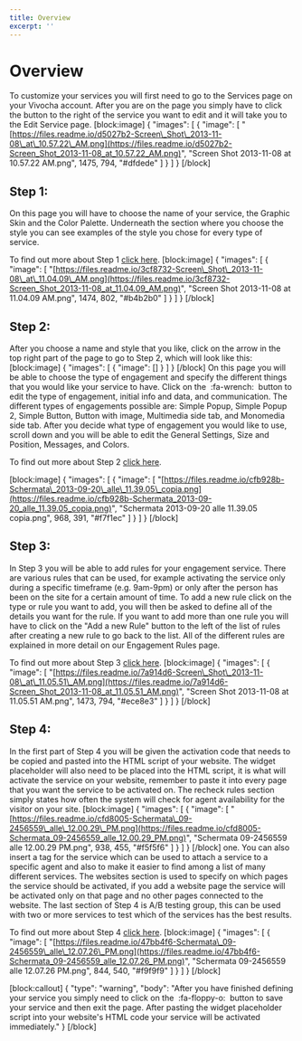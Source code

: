 ```yaml
---
title: Overview
excerpt: ''
---
```


# Overview

To customize your services you will first need to go to the Services page on your Vivocha account. After you are on the page you simply have to click the button to the right of the service you want to edit and it will take you to the Edit Service page. \[block:image\] { "images": \[ { "image": \[ "[https://files.readme.io/d5027b2-Screen\_Shot\_2013-11-08\_at\_10.57.22\_AM.png](https://files.readme.io/d5027b2-Screen_Shot_2013-11-08_at_10.57.22_AM.png)", "Screen Shot 2013-11-08 at 10.57.22 AM.png", 1475, 794, "\#dfdede" \] } \] } \[/block\]

## Step 1:

On this page you will have to choose the name of your service, the Graphic Skin and the Color Palette. Underneath the section where you choose the style you can see examples of the style you chose for every type of service.

To find out more about Step 1 [click here](https://vivocha.atlassian.net/wiki/spaces/VVCJ/pages/1048781/First+Step+Set+the+Look+and+Feel). \[block:image\] { "images": \[ { "image": \[ "[https://files.readme.io/3cf8732-Screen\_Shot\_2013-11-08\_at\_11.04.09\_AM.png](https://files.readme.io/3cf8732-Screen_Shot_2013-11-08_at_11.04.09_AM.png)", "Screen Shot 2013-11-08 at 11.04.09 AM.png", 1474, 802, "\#b4b2b0" \] } \] } \[/block\]

## Step 2:

After you choose a name and style that you like, click on the arrow in the top right part of the page to go to Step 2, which will look like this: \[block:image\] { "images": \[ { "image": \[\] } \] } \[/block\] On this page you will be able to choose the type of engagement and specify the different things that you would like your service to have. Click on the  :fa-wrench:  button to edit the type of engagement, initial info and data, and communication. The different types of engagements possible are: Simple Popup, Simple Popup 2, Simple Button, Button with image, Multimedia side tab, and Monomedia side tab. After you decide what type of engagement you would like to use, scroll down and you will be able to edit the General Settings, Size and Position, Messages, and Colors.

To find out more about Step 2 [click here](https://vivocha.atlassian.net/wiki/spaces/VVCJ/pages/1048783/Second+Step+Customize+Your+Service).

\[block:image\] { "images": \[ { "image": \[ "[https://files.readme.io/cfb928b-Schermata\_2013-09-20\_alle\_11.39.05\_copia.png](https://files.readme.io/cfb928b-Schermata_2013-09-20_alle_11.39.05_copia.png)", "Schermata 2013-09-20 alle 11.39.05 copia.png", 968, 391, "\#f7f1ec" \] } \] } \[/block\]

## Step 3:

In Step 3 you will be able to add rules for your engagement service. There are various rules that can be used, for example activating the service only during a specific timeframe \(e.g. 9am-9pm\) or only after the person has been on the site for a certain amount of time. To add a new rule click on the type or rule you want to add, you will then be asked to define all of the details you want for the rule. If you want to add more than one rule you will have to click on the "Add a new Rule" button to the left of the list of rules after creating a new rule to go back to the list. All of the different rules are explained in more detail on our Engagement Rules page.

To find out more about Step 3 [click here](https://vivocha.atlassian.net/wiki/spaces/VVCJ/pages/1048767/Third+Step+Engagement+and+Media+Rules). \[block:image\] { "images": \[ { "image": \[ "[https://files.readme.io/7a914d6-Screen\_Shot\_2013-11-08\_at\_11.05.51\_AM.png](https://files.readme.io/7a914d6-Screen_Shot_2013-11-08_at_11.05.51_AM.png)", "Screen Shot 2013-11-08 at 11.05.51 AM.png", 1473, 794, "\#ece8e3" \] } \] } \[/block\]

## Step 4:

In the first part of Step 4 you will be given the activation code that needs to be copied and pasted into the HTML script of your website. The widget placeholder will also need to be placed into the HTML script, it is what will activate the service on your website, remember to paste it into every page that you want the service to be activated on. The recheck rules section simply states how often the system will check for agent availability for the visitor on your site. \[block:image\] { "images": \[ { "image": \[ "[https://files.readme.io/cfd8005-Schermata\_09-2456559\_alle\_12.00.29\_PM.png](https://files.readme.io/cfd8005-Schermata_09-2456559_alle_12.00.29_PM.png)", "Schermata 09-2456559 alle 12.00.29 PM.png", 938, 455, "\#f5f5f6" \] } \] } \[/block\] one. You can also insert a tag for the service which can be used to attach a service to a specific agent and also to make it easier to find among a list of many different services. The websites section is used to specify on which pages the service should be activated, if you add a website page the service will be activated only on that page and no other pages connected to the website. The last section of Step 4 is A/B testing group, this can be used with two or more services to test which of the services has the best results.

To find out more about Step 4 [click here](https://vivocha.atlassian.net/wiki/spaces/VVCJ/pages/1048765/Fourth+Step+Integration+on+the+User+Website). \[block:image\] { "images": \[ { "image": \[ "[https://files.readme.io/47bb4f6-Schermata\_09-2456559\_alle\_12.07.26\_PM.png](https://files.readme.io/47bb4f6-Schermata_09-2456559_alle_12.07.26_PM.png)", "Schermata 09-2456559 alle 12.07.26 PM.png", 844, 540, "\#f9f9f9" \] } \] } \[/block\]

\[block:callout\] { "type": "warning", "body": "After you have finished defining your service you simply need to click on the  :fa-floppy-o:  button to save your service and then exit the page. After pasting the widget placeholder script into your website's HTML code your service will be activated immediately." } \[/block\]

